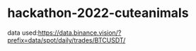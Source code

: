 # hackathon-2022-cuteanimals
data used:https://data.binance.vision/?prefix=data/spot/daily/trades/BTCUSDT/
